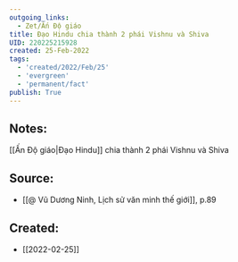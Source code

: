 ```yaml
---
outgoing_links:
  - Zet/Ấn Độ giáo
title: Đạo Hindu chia thành 2 phái Vishnu và Shiva
UID: 220225215928
created: 25-Feb-2022
tags:
  - 'created/2022/Feb/25'
  - 'evergreen'
  - 'permanent/fact'
publish: True
---
```

## Notes:
[[Ấn Độ giáo|Đạo Hindu]] chia thành 2 phái Vishnu và Shiva

## Source:
- [[@ Vũ Dương Ninh, Lịch sử văn minh thế giới]], p.89




## Created:
- [[2022-02-25]]
